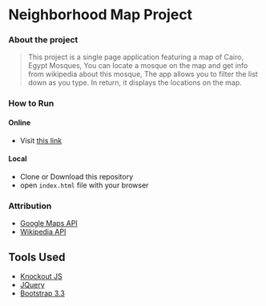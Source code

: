 # Neighborhood Map Project

### About the project
> This project is a single page application featuring a map of Cairo, Egypt Mosques, You can locate a mosque on the map and get info from wikipedia about this mosque, The app allows you to filter the list down as you type. In return, it displays the locations on the map.


### How to Run

#### Online 
* Visit [this link](https://alimahmoud7.github.io/neighborhood-map/)

#### Local
* Clone or Download this repository
* open `index.html` file with your browser


### Attribution
* [Google Maps API](https://developers.google.com/maps/)
* [Wikipedia API](https://www.mediawiki.org/wiki/API:Main_page)


## Tools Used
* [Knockout JS](http://knockoutjs.com/)
* [JQuery](https://jquery.com/)
* [Bootstrap 3.3](https://getbootstrap.com/docs/3.3/)
